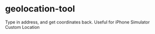 # geolocation-tool

Type in address, and get coordinates back. Useful for iPhone Simulator Custom Location
